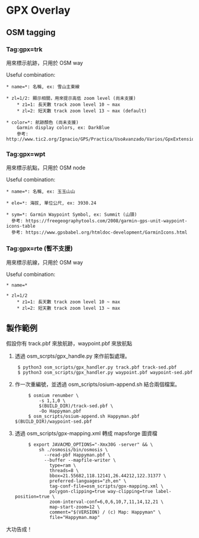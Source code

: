 # GPX Overlay

## OSM tagging

### Tag:gpx=trk 

⽤來標⽰航跡，只用於 OSM way

Useful combination:

	* name=*: 名稱, ex: 雪山主東線

	* zl=1/2: 顯示相關，用來提示高低 zoom level (尚未支援)
		* z1=1: 長天數 track zoom level 10 ~ max
		* zl=2: 短天數 track zoom level 13 ~ max (default) 

	* color=*: 航跡顏色 (尚未支援)
		Garmin display colors, ex: DarkBlue
		參考: http://www.tic2.org/Ignacio/GPS/Practica/UsoAvanzado/Varios/GpxExtensionsv3.htm#h421429051


### Tag:gpx=wpt 

用來標示航點，只用於 OSM node

Useful combination:

	* name=*: 名稱, ex: ⽟玉⼭山

	* ele=*: 海拔, 單位公尺, ex: 3930.24 

	* sym=*: Garmin Waypoint Symbol, ex: Summit (山頭)
	  參考: https://freegeographytools.com/2008/garmin-gps-unit-waypoint-icons-table
	  參考: https://www.gpsbabel.org/htmldoc-development/GarminIcons.html


### Tag:gpx=rte (暫不支援) 

用來標⽰航線，只⽤於 OSM way 

Useful combination:

	* name=*

	* zl=1/2
		* z1=1: 長天數 track zoom level 10 ~ max 
		* zl=2: 短天數 track zoom level 13 ~ max


## 製作範例

假設你有 track.pbf 來放航跡，waypoint.pbf 來放航點

1. 透過 osm_scrpts/gpx_handle.py 來作前製處理。

        $ python3 osm_scripts/gpx_handler.py track.pbf track-sed.pbf
        $ python3 osm_scripts/gpx_handler.py waypoint.pbf waypoint-sed.pbf

2. 作一次重編號，並透過 osm_scripts/osium-append.sh 結合兩個檔案。

			$ osmium renumber \
				-s 1,1,0 \
				$(BUILD_DIR)/track-sed.pbf \
				-Oo Happyman.pbf
			$ osm_scripts/osium-append.sh Happyman.pbf $(BUILD_DIR)/waypoint-sed.pbf

3. 透過 osm_scripts/gpx-mapping.xml 轉成 mapsforge 圖資檔

			$ export JAVACMD_OPTIONS="-Xmx30G -server" && \
				sh ./osmosis/bin/osmosis \
				  --read-pbf Happyman.pbf \
				  --buffer --mapfile-writer \
				    type=ram \
				    threads=8 \
				    bbox=21.55682,118.12141,26.44212,122.31377 \
				    preferred-languages="zh,en" \
				    tag-conf-file=osm_scripts/gpx-mapping.xml \
				    polygon-clipping=true way-clipping=true label-position=true \
				    zoom-interval-conf=6,0,6,10,7,11,14,12,21 \
				    map-start-zoom=12 \
				    comment="$(VERSION) / (c) Map: Happyman" \
				    file="Happyman.map"

大功告成！